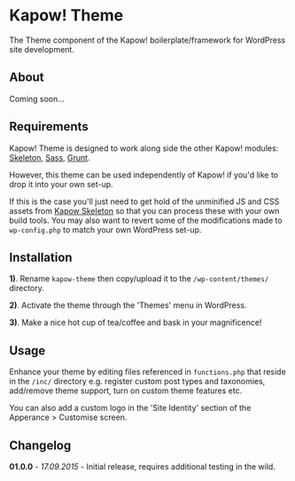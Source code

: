 # Kapow! Theme

The Theme component of the Kapow! boilerplate/framework for WordPress site development.

## About

Coming soon...

## Requirements

Kapow! Theme is designed to work along side the other Kapow! modules: [Skeleton](https://github.com/mkdo/kapow-skeleton), [Sass](https://github.com/mkdo/kapow-sass), [Grunt](https://github.com/mkdo/kapow-grunt).

However, this theme can be used independently of Kapow! if you'd like to drop it into your own set-up. 

If this is the case you'll just need to get hold of the unminified JS and CSS assets from [Kapow Skeleton](https://github.com/mkdo/kapow-skeleton) so that you can process these with your own build tools. You may also want to revert some of the modifications made to `wp-config.php` to match your own WordPress set-up.

## Installation

**1)**. Rename `kapow-theme` then copy/upload it to the `/wp-content/themes/` directory.

**2)**. Activate the theme through the 'Themes' menu in WordPress.

**3)**. Make a nice hot cup of tea/coffee and bask in your magnificence!

## Usage

Enhance your theme by editing files referenced in `functions.php` that reside in the `/inc/` directory e.g. register custom post types and taxonomies, add/remove theme support, turn on custom theme features etc.

You can also add a custom logo in the 'Site Identity' section of the Apperance > Customise screen.

## Changelog

**01.0.0** - *17.09.2015* - Initial release, requires additional testing in the wild.
